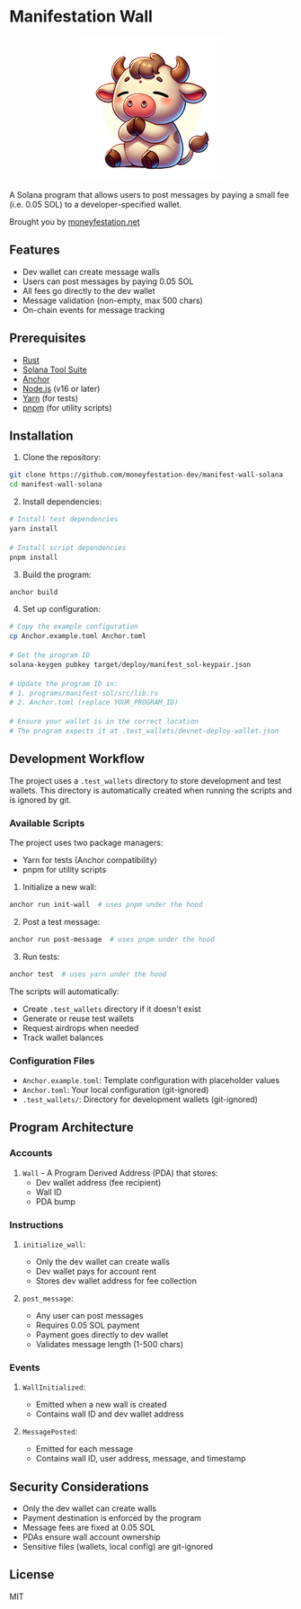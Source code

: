 # Manifestation Wall

<p align="center">
  <img src="assets/images/moneyfest-logo-256.png" alt="Manifestation Wall">
</p>

A Solana program that allows users to post messages by paying a small fee (i.e. 0.05 SOL) to a developer-specified wallet.

Brought you by [moneyfestation.net](https://www.moneyfestation.net)

## Features

- Dev wallet can create message walls
- Users can post messages by paying 0.05 SOL
- All fees go directly to the dev wallet
- Message validation (non-empty, max 500 chars)
- On-chain events for message tracking

## Prerequisites

- [Rust](https://rustup.rs/)
- [Solana Tool Suite](https://docs.solana.com/cli/install-solana-cli-tools)
- [Anchor](https://www.anchor-lang.com/docs/installation)
- [Node.js](https://nodejs.org/) (v16 or later)
- [Yarn](https://yarnpkg.com/getting-started/install) (for tests)
- [pnpm](https://pnpm.io/installation) (for utility scripts)

## Installation

1. Clone the repository:

```bash
git clone https://github.com/moneyfestation-dev/manifest-wall-solana
cd manifest-wall-solana
```

2. Install dependencies:

```bash
# Install test dependencies
yarn install

# Install script dependencies
pnpm install
```

3. Build the program:

```bash
anchor build
```

4. Set up configuration:

```bash
# Copy the example configuration
cp Anchor.example.toml Anchor.toml

# Get the program ID
solana-keygen pubkey target/deploy/manifest_sol-keypair.json

# Update the program ID in:
# 1. programs/manifest-sol/src/lib.rs
# 2. Anchor.toml (replace YOUR_PROGRAM_ID)

# Ensure your wallet is in the correct location
# The program expects it at .test_wallets/devnet-deploy-wallet.json
```

## Development Workflow

The project uses a `.test_wallets` directory to store development and test wallets. This directory is automatically created when running the scripts and is ignored by git.

### Available Scripts

The project uses two package managers:

- Yarn for tests (Anchor compatibility)
- pnpm for utility scripts

1. Initialize a new wall:

```bash
anchor run init-wall  # uses pnpm under the hood
```

2. Post a test message:

```bash
anchor run post-message  # uses pnpm under the hood
```

3. Run tests:

```bash
anchor test  # uses yarn under the hood
```

The scripts will automatically:

- Create `.test_wallets` directory if it doesn't exist
- Generate or reuse test wallets
- Request airdrops when needed
- Track wallet balances

### Configuration Files

- `Anchor.example.toml`: Template configuration with placeholder values
- `Anchor.toml`: Your local configuration (git-ignored)
- `.test_wallets/`: Directory for development wallets (git-ignored)

## Program Architecture

### Accounts

1. `Wall` - A Program Derived Address (PDA) that stores:
   - Dev wallet address (fee recipient)
   - Wall ID
   - PDA bump

### Instructions

1. `initialize_wall`:

   - Only the dev wallet can create walls
   - Dev wallet pays for account rent
   - Stores dev wallet address for fee collection

2. `post_message`:
   - Any user can post messages
   - Requires 0.05 SOL payment
   - Payment goes directly to dev wallet
   - Validates message length (1-500 chars)

### Events

1. `WallInitialized`:

   - Emitted when a new wall is created
   - Contains wall ID and dev wallet address

2. `MessagePosted`:
   - Emitted for each message
   - Contains wall ID, user address, message, and timestamp

## Security Considerations

- Only the dev wallet can create walls
- Payment destination is enforced by the program
- Message fees are fixed at 0.05 SOL
- PDAs ensure wall account ownership
- Sensitive files (wallets, local config) are git-ignored

## License

MIT
